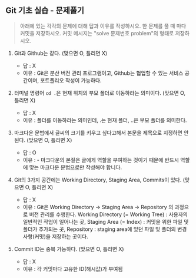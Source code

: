 ## Git 기초 실습 - 문제풀기

> 아래에 있는 각각의 문제에 대해 답과 이유를 작성하시오.
> 한 문제를 풀 때 마다 커밋을 저장하시오. 커밋 메시지는 "solve 문제번호 problem"의 형태로 저장하시오.



1. Git과 Github는 같다. (맞으면 O, 틀리면 X)

   - 답 : X
   - 이유 : Git은 분산 버전 관리 프로그램이고, Github는 협업할 수 있는 서비스 공간이며, 포트폴리오 작성이 가능하다.

   

2. 터미널 명령어 `cd .`은 현재 위치의 부모 폴더로 이동하라는 의미이다. (맞으면 O, 틀리면 X)

   - 답 : X
   - 이유 : 폴더를 이동하라는 의미인데, .는 현재 폴더, ..은 부모 폴더를 의미한다.



3. 마크다운 문법에서 글씨의 크기를 키우고 싶다고해서 본문을 제목으로 지정하면 안된다. (맞으면 O, 틀리면 X)
   - 답 : O
   - 이유 : - 마크다운의 본질은 글에게 역할을 부여하는 것이기 때문에 반드시 역할에 맞는 마크다운 문법으로만 작성해야 합니다.



4. Git의 3가지 공간에는 Working Directory, Staging Area, Commits이 있다. (맞으면 O, 틀리면 X)
   - 답 : X
   - 이유 : Git은 Working Directory → Staging Area → Repository 의 과정으로 버전 관리를 수행한다. Working Directory (= Working Tree) : 사용자의 일반적인 작업이 일어나는 곳, Staging Area (= Index) : 커밋을 위한 파일 및 폴더가 추가되는 곳, Repository : staging area에 있던 파일 및 폴더의 변경사항(커밋)을 저장하는 곳이다. 



5. Commit ID는 중복 가능하다. (맞으면 O, 틀리면 X)
   - 답 : X
   - 이유 : 각 커밋마다 고유한 ID(해시값)가 부여됨